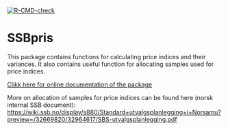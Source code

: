 <!-- badges: start -->
  [![R-CMD-check](https://github.com/statisticsnorway/SSBpris/actions/workflows/R-CMD-check.yaml/badge.svg)](https://github.com/statisticsnorway/SSBpris/actions/workflows/R-CMD-check.yaml)
<!-- badges: end -->

# SSBpris

This package contains functions for calculating price indices and their variances. It also contains useful function for allocating samples used for price indices. 

[Clikk here for online documentation of the package](https://statisticsnorway.github.io/SSBpris)

More on allocation of samples for price indices can be found here (norsk internal SSB document): https://wiki.ssb.no/display/s880/Standard+utvalgsplanlegging+i+Norsamu?preview=/32669820/32964617/SBS-utvalgsplanlegging.pdf 
